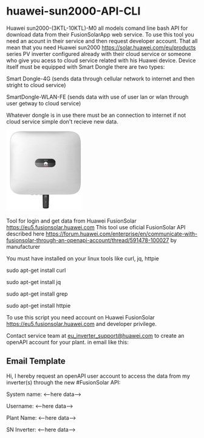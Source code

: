# huawei-sun2000-API-CLI
Huawei sun2000-(3KTL-10KTL)-M0 all models comand line bash API for download data from their FusionSolarApp web service. To use this tool you need an acount in their service and then request developer account. That all mean that you need Huawei sun2000 https://solar.huawei.com/eu/products series PV inverter configured already with their cloud service or someone who give you acess to cloud service related with his Huawei device. Device itself must be equipped with Smart Dongle there are two types: 

Smart Dongle-4G (sends data through cellular network to internet and then stright to cloud service)

SmartDongle-WLAN-FE (sends data with use of user lan or wlan through user getway to cloud service)

Whatever dongle is in use there must be an connection to internet if not cloud service simple don't recieve new data. 

![Huawei-sun2000](pictures/3-10-FROUNT-Dongle.png)


Tool for login and get data from Huawei FusionSolar https://eu5.fusionsolar.huawei.com
This tool use oficial FusionSolar API described here https://forum.huawei.com/enterprise/en/communicate-with-fusionsolar-through-an-openapi-account/thread/591478-100027 by manufacturer 

You must have installed on your linux tools like curl, jq, httpie

sudo apt-get install curl

sudo apt-get install jq

sudo apt-get install grep

sudo apt-get install httpie

To use this script you need account on Huawei FusionSolar https://eu5.fusionsolar.huawei.com and developer privilege.

Contact service team at eu_inverter_support@huawei.com to create an openAPI account for your plant. in email like this:

Email Template
-
Hi, I hereby request an openAPI user account to access the data from my inverter(s) through the new #FusionSolar API:

System name: <--here data--> 

Username: <--here data--> 

Plant Name: <--here data--> 

SN Inverter: <--here data-->



